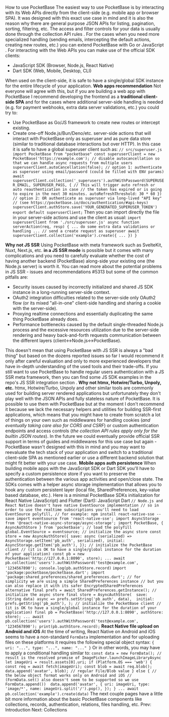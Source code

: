 How to use PocketBase
The easiest way to use PocketBase is by interacting with its Web APIs directly from the client-side (e.g. mobile app or browser SPA).
It was designed with this exact use case in mind and it is also the reason why there are general purpose JSON APIs for listing, pagination, sorting, filtering, etc.
The access and filter controls for your data is usually done through the collection API rules .
For the cases when you need more specialized handling (sending emails, intercepting the default actions, creating new routes, etc.) you can extend PocketBase with Go or JavaScript .
For interacting with the Web APIs you can make use of the official SDK clients:
  * JavaScript SDK (Browser, Node.js, React Native)
  * Dart SDK (Web, Mobile, Desktop, CLI)


When used on the client-side, it is safe to have a single/global SDK instance for the entire lifecycle of your application.
**Web apps recommendation**
Not everyone will agree with this, but if you are building a web app with PocketBase I recommend developing the frontend as a **traditional client-side SPA** and for the cases where additional server-side handling is needed (e.g. for payment webhooks, extra data server validations, etc.) you could try to:
  * Use PocketBase as Go/JS framework to create new routes or intercept existing.
  * Create one-off Node.js/Bun/Deno/etc. server-side actions that will interact with PocketBase only as superuser and as pure data store (similar to traditional database interactions but over HTTP). In this case it is safe to have a global superuser client such as:
`// src/superuser.js import PocketBase from "pocketbase" const superuserClient = new PocketBase('https://example.com'); // disable autocancellation so that we can handle async requests from multiple users superuserClient.autoCancellation(false); // option 1: authenticate as superuser using email/password (could be filled with ENV params) await superuserClient.collection('_superusers').authWithPassword(SUPERUSER_EMAIL, SUPERUSER_PASS, { // This will trigger auto refresh or auto reauthentication in case // the token has expired or is going to expire in the next 30 minutes. autoRefreshThreshold: 30 * 60 }) // option 2: OR authenticate as superuser via long-lived "API key" // (see https://pocketbase.io/docs/authentication/#api-keys) superuserClient.authStore.save('YOUR_GENERATED_SUPERUSER_TOKEN') export default superuserClient;`
Then you can import directly the file in your server-side actions and use the client as usual:
`import superuserClient from './src/superuser.js' async function serverAction(req, resp) { ... do some extra data validations or handling ... // send a create request as superuser await superuserClient.collection('example').create({ ... }) }`


**Why not JS SSR**
Using PocketBase with meta framework such as SvelteKit, Nuxt, Next.js, etc. **in a JS SSR mode** is possible but it comes with many complications and you need to carefully evaluate whether the cost of having another backend (PocketBase) along-side your existing one (the Node.js server) is worth it.
You can read more about the potential problems in JS SSR - issues and recommendations #5313 but some of the common pitfalls are:
  * Security issues caused by incorrectly initialized and shared JS SDK instance in a long-running server-side context.
  * OAuth2 integration difficulties related to the server-side only OAuth2 flow (or its mixed "all-in-one" client-side handling and sharing a cookie with the server-side).
  * Proxying realtime connections and essentially duplicating the same thing PocketBase already does.
  * Performance bottlenecks caused by the default single-threaded Node.js process and the excessive resources utilization due to the server-side rendering and heavy back-and-forth requests communication between the different layers (client<->Node.js<->PocketBase).


This doesn't mean that using PocketBase with JS SSR is always a "bad thing" but based on the dozens reported issues so far I would recommend it only after careful evaluation and only to more experienced developers that have in-depth understanding of the used tools and their trade-offs. If you still want to use PocketBase to handle regular users authentication with a JS SSR meta framework, then you can find some JS SDK examples in the repo's JS SSR integration section .
**Why not htmx, Hotwire/Turbo, Unpoly, etc.**
htmx, Hotwire/Turbo, Unpoly and other similar tools are commonly used for building server rendered applications but unfortunately they don't play well with the JSON APIs and fully stateless nature of PocketBase.
It is possible to use them with PocketBase but at the moment I don't recommend it because we lack the necessary helpers and utilities for building SSR-first applications, which means that you might have to create from scratch a lot of things on your own such as middlewares for handling cookies (_and eventually taking care also for CORS and CSRF_) or custom authentication endpoints and access controls (_the collection API rules apply only for the builtin JSON routes_).
In the future we could eventually provide official SSR support in terms of guides and middlewares for this use case but again - PocketBase wasn't designed with this in mind and you may want to reevaluate the tech stack of your application and switch to a traditional client-side SPA as mentioned earlier or use a different backend solution that might fit better with your use case.
**Mobile apps auth persistence**
When building mobile apps with the JavaScript SDK or Dart SDK you'll have to specify a custom persistence store if you want to preserve the authentication between the various app activities and open/close state.
The SDKs comes with a helper async storage implementation that allows you to hook any custom persistent layer (local file, SharedPreferences, key-value based database, etc.). Here is a minimal PocketBase SDKs initialization for React Native (JavaScript) and Flutter (Dart):
JavaScript
Dart
`// Node.js and React Native doesn't have native EventSource implementation // so in order to use the realtime subscriptions you'll need to load EventSource polyfill, // for example: npm install react-native-sse --save import eventsource from 'react-native-sse'; import AsyncStorage from '@react-native-async-storage/async-storage'; import PocketBase, { AsyncAuthStore } from 'pocketbase'; // load the polyfill global.EventSource = eventsource; // initialize the async store const store = new AsyncAuthStore({ save: async (serialized) => AsyncStorage.setItem('pb_auth', serialized), initial: AsyncStorage.getItem('pb_auth'), }); // initialize the PocketBase client // (it is OK to have a single/global instance for the duration of your application) const pb = new PocketBase('http://127.0.0.1:8090', store); ... await pb.collection('users').authWithPassword('test@example.com', '1234567890'); console.log(pb.authStore.record)`
`import 'package:pocketbase/pocketbase.dart'; import 'package:shared_preferences/shared_preferences.dart'; // for simplicity we are using a simple SharedPreferences instance // but you can also replace it with its safer EncryptedSharedPreferences alternative final prefs = await SharedPreferences.getInstance(); // initialize the async store final store = AsyncAuthStore(  save: (String data) async => prefs.setString('pb_auth', data),  initial: prefs.getString('pb_auth'), ); // initialize the PocketBase client // (it is OK to have a single/global instance for the duration of your application) final pb = PocketBase('http://127.0.0.1:8090', authStore: store); ... await pb.collection('users').authWithPassword('test@example.com', '1234567890'); print(pb.authStore.record);`
**React Native file upload on Android and iOS**
At the time of writing, React Native on Android and iOS seems to have a non-standard `FormData` implementation and for uploading files on these platforms it requires the following special object syntax:
`{ uri: "...", type: "...", name: "..." }`
Or in other words, you may have to apply a conditional handling similar to:
`const data = new FormData(); // result is the resolved promise of ImagePicker.launchImageLibraryAsync let imageUri = result.assets[0].uri; if (Platform.OS === 'web') { const req = await fetch(imageUri); const blob = await req.blob();  data.append('avatar', blob); // regular File/Blob value } else { // the below object format works only on Android and iOS // (FormData.set() also doesn't seem to be supported so we use FormData.append())  data.append('avatar', { uri: imageUri, type: 'image/*', name: imageUri.split('/').pop(), }); } ... await pb.collection('example').create(data)`
The next couple pages have a little bit more information about the basic PocketBase components like collections, records, authentication, relations, files handling, etc.
Prev: Introduction Next: Collections
